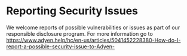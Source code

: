 # Reporting Security Issues

We welcome reports of possible vulnerabilities or issues as part of our responsible disclosure program. For more information go to
https://www.adyen.help/hc/en-us/articles/5041452228380-How-do-I-report-a-possible-security-issue-to-Adyen-